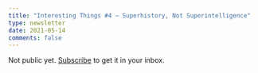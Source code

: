 ```yaml
---
title: "Interesting Things #4 — Superhistory, Not Superintelligence"
type: newsletter
date: 2021-05-14
comments: false
---
```


Not public yet. [Subscribe](/newsletter) to get it in your inbox.
